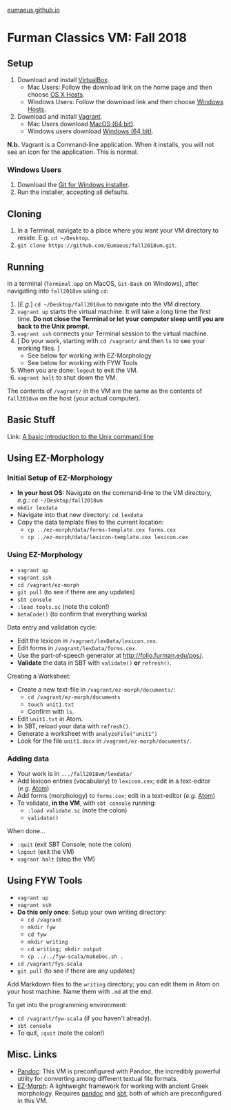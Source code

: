 
[eumaeus.github.io](https://eumaeus.github.io) 

# Furman Classics VM: Fall 2018

## Setup  

1. Download and install [VirtualBox](https://www.virtualbox.org).
	- Mac Users: Follow the download link on the home page and then choose [OS X Hosts](https://download.virtualbox.org/virtualbox/5.2.18/VirtualBox-5.2.18-124319-OSX.dmg).
	- Windows Users: Follow the download link and then choose [Windows Hosts](https://download.virtualbox.org/virtualbox/5.2.18/VirtualBox-5.2.18-124319-Win.exe).
1. Download and install [Vagrant](https://www.vagrantup.com). 
	- Mac Users download [MacOS (64 bit)](https://releases.hashicorp.com/vagrant/2.1.4/vagrant_2.1.4_x86_64.dmg). 
	- Windows users download [Windows (64 bit)](https://releases.hashicorp.com/vagrant/2.1.4/vagrant_2.1.4_x86_64.msi).

**N.b.** Vagrant is a Command-line application. When it installs, you will not see an icon for the application. This is normal.

### Windows Users

1. Download the [Git for Windows installer](https://gitforwindows.org).
1. Run the installer, accepting all defaults.

## Cloning

1. In a Terminal, navigate to a place where you want your VM directory to reside. E.g. `cd ~/Desktop`.
1. `git clone https://github.com/Eumaeus/fall2018vm.git`.

## Running

In a terminal (`Terminal.app` on MacOS, `Git-Bash` on Windows), after navigating into `fall2018vm` using `cd`:

1. [*E.g.*] `cd ~/Desktop/fall2018vm` to navigate into the VM directory.
1. `vagrant up` starts the virtual machine. It will take a long time the first time. **Do not close the Terminal or let your computer sleep until you are back to the Unix prompt.**
1. `vagrant ssh` connects your Terminal session to the virtual machine.
1. [ Do your work, starting with `cd /vagrant/` and then `ls` to see your working files. ]
	- See below for working with EZ-Morphology
	- See below for working with FYW Tools
1. When you are done: `logout` to exit the VM.
1. `vagrant halt` to shut down the VM.

The contents of `/vagrant/` in the VM are the same as the contents of `fall2018vm` on the host (your actual computer).

## Basic Stuff

Link: [A basic introduction to the Unix command line](https://eumaeus.github.io/2018/09/07/cli.html)

## Using EZ-Morphology

### Initial Setup of EZ-Morphology

- **In your host OS:** Navigate on the command-line to the VM directory, *e.g.*: `cd ~/Desktop/fall2018vm`
- `mkdir lexdata`
- Navigate into that new directory: `cd lexdata`
- Copy the data template files to the current location: 
    - `cp ../ez-morph/data/forms-template.cex forms.cex` 
    - `cp ../ez-morph/data/lexicon-template.cex lexicon.cex`

### Using EZ-Morphology

- `vagrant up`
- `vagrant ssh`
- `cd /vagrant/ez-morph`
- `git pull` (to see if there are any updates)
- `sbt console`
- `:load tools.sc` (note the colon!)
- `betaCode()` (to confirm that everything works)

Data entry and validation cycle:

- Edit the lexicon in `/vagrant/lexData/lexicon.cex`.
- Edit forms in `/vagrant/lexData/forms.cex`.
- Use the part-of-speech generator at <http://folio.furman.edu/pos/>.
- **Validate** the data in SBT with `validate()` **or** `refresh()`.

Creating a Worksheet:

- Create a new text-file in `/vagrant/ez-morph/documents/`:
	- `cd /vagrant/ez-morph/documents`
	- `touch unit1.txt`
	- Confirm with `ls`. 
- Edit `unit1.txt` in Atom.
- In SBT, reload your data with `refresh()`.
- Generate a worksheet with `analyzeFile("unit1")`
- Look for the file `unit1.docx` in `/vagrant/ez-morph/documents/`.

### Adding data

- Your work is in `.../fall2018vm/lexdata/`
- Add lexicon entries (vocabulary) to `lexicon.cex`; edit in a text-editor (*e.g.* [Atom](Atom.io))
- Add forms (morphology) to `forms.cex`; edit in a text-editor (*e.g.* [Atom](https://atom.io))
- To validate, **in the VM**, with `sbt console` running:
	- `:load validate.sc` (note the colon)
	- `validate()`

When done…

- `:quit` (exit SBT Console; note the colon)
- `logout` (exit the VM)
- `vagrant halt` (stop the VM)

## Using FYW Tools

- `vagrant up`
- `vagrant ssh`
- **Do this only once**: Setup your own writing directory:
	- `cd /vagrant`
	- `mkdir fyw`
	- `cd fyw`
	- `mkdir writing`
	- `cd writing; mkdir output`
	- `cp ../../fyw-scala/makeDoc.sh .`
- `cd /vagrant/fys-scala`
- `git pull` (to see if there are any updates)

Add Markdown files to the `writing` directory; you can edit them in Atom on your host machine. Name them with `.md` at the end.

To get into the programming environment:

- `cd /vagrant/fyw-scala` (if you haven't already).
- `sbt console`
- To quit, `:quit` (note the colon!)


## Misc. Links

- [Pandoc](http://pandoc.org): This VM is preconfigured with Pandoc, the incredibly powerful utility for converting among different textual file formats.
- [EZ-Morph](https://github.com/Eumaeus/ez-morph): A lightweight framework for working with ancient Greek morphology. Requires [pandoc](http://pandoc.org) and [sbt](https://www.scala-sbt.org/), both of which are preconfigured in this VM.

		